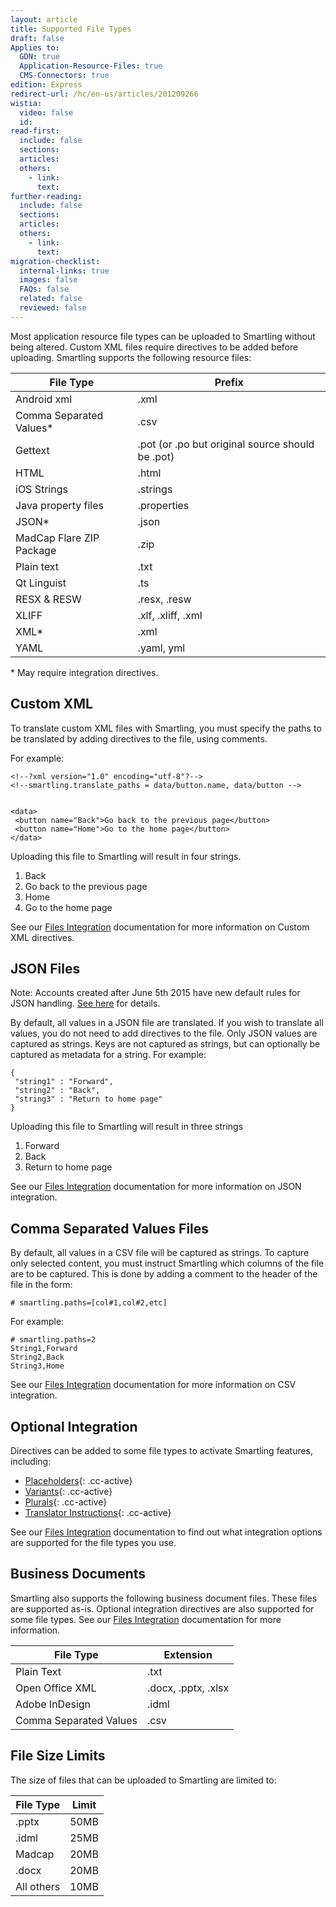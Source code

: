 ```yaml
---
layout: article
title: Supported File Types
draft: false
Applies to:
  GDN: true
  Application-Resource-Files: true
  CMS-Connectors: true
edition: Express
redirect-url: /hc/en-us/articles/201209266
wistia:
  video: false
  id:
read-first:
  include: false
  sections:
  articles:
  others:
    - link:
      text:
further-reading:
  include: false
  sections:
  articles:
  others:
    - link:
      text:
migration-checklist:
  internal-links: true
  images: false
  FAQs: false
  related: false
  reviewed: false
---
```



Most application resource file types can be uploaded to Smartling without being altered. Custom XML files require directives to be added before uploading. Smartling supports the following resource files:

| File Type | Prefix |
|-----------|--------|
| Android xml | .xml |
| Comma Separated Values\* | .csv |
| Gettext | .pot (or .po but original source should be .pot) |
| HTML | .html |
| iOS Strings | .strings |
| Java property files | .properties |
| JSON\* | .json |
| MadCap Flare ZIP Package | .zip |
| Plain text | .txt |
| Qt Linguist | .ts |
| RESX & RESW | .resx, .resw |
| XLIFF | .xlf, .xliff, .xml |
| XML\* | .xml |
| YAML | .yaml, yml |

\* May require integration directives.

## Custom XML

To translate custom XML files with Smartling, you must specify the paths to be translated by adding directives to the file, using comments.<!-- smartling.translate_paths = [comma separated list of paths] -->

For example:

~~~
<!--?xml version="1.0" encoding="utf-8"?-->
<!--smartling.translate_paths = data/button.name, data/button -->


<data>
 <button name="Back">Go back to the previous page</button>
 <button name="Home">Go to the home page</button>
</data>
~~~

Uploading this file to Smartling will result in four strings.

1. Back
2. Go back to the previous page
3. Home
4. Go to the home page


See our [Files Integration](/developers/files/custom-xml/) documentation for more information on Custom XML directives.

## JSON Files

Note: Accounts created after June 5th 2015 have new default rules for JSON handling. [See here](/developers/files/json/) for details.

By default, all values in a JSON file are translated. If you wish to translate all values, you do not need to add directives to the file. Only JSON values are captured as strings. Keys are not captured as strings, but can optionally be captured as metadata for a string. For example:

~~~
{
 "string1" : "Forward",
 "string2" : "Back",
 "string3" : "Return to home page"
}
~~~

Uploading this file to Smartling will result in three strings

1. Forward
2. Back
3. Return to home page


See our [Files Integration](/developers/files/json/) documentation for more information on JSON integration.

## Comma Separated Values Files

By default, all values in a CSV file will be captured as strings. To capture only selected content, you must instruct Smartling which columns of the file are to be captured. This is done by adding a comment to the header of the file in the form:

`# smartling.paths=[col#1,col#2,etc]`

For example:

~~~
# smartling.paths=2
String1,Forward
String2,Back
String3,Home
~~~

See our [Files Integration](/developers/files/csv/) documentation for more information on CSV integration.

## Optional Integration

Directives can be added to some file types to activate Smartling features, including:

* [Placeholders](){: .cc-active}
* [Variants](){: .cc-active}
* [Plurals](){: .cc-active}
* [Translator Instructions](){: .cc-active}


See our [Files Integration](http://docs.smartling.com/pages/files/) documentation to find out what integration options are supported for the file types you use.

## Business Documents

Smartling also supports the following business document files. These files are supported as-is. Optional integration directives are also supported for some file types. See our [Files Integration](/developers/files/) documentation for more information.

| File Type | Extension |
|-----------|-----------|
| Plain Text | .txt |
| Open Office XML | .docx, .pptx, .xlsx |
| Adobe InDesign | .idml |
| Comma Separated Values | .csv |

## File Size Limits

The size of files that can be uploaded to Smartling are limited to:

| File Type | Limit |
|------------|-------|
|.pptx | 50MB |
|.idml | 25MB |
| Madcap | 20MB |
| .docx | 20MB |
| All others | 10MB |


